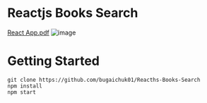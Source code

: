 # Reactjs Books Search

[React App.pdf](https://github.com/bugaichuk01/Reactjs-Books-Search/files/9384778/React.App.pdf)
![image](https://user-images.githubusercontent.com/90038064/177196526-6fd7a921-e06b-4259-8101-4273d660214a.png)

# Getting Started

```
git clone https://github.com/bugaichuk01/Reacths-Books-Search
npm install
npm start
```
